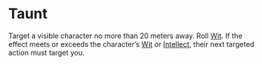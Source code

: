 # Taunt

Target a visible character no more than 20 meters away. Roll [Wit](../../Attributes/Attributes/Wit.md). If the effect meets or exceeds the character’s [Wit](../../Attributes/Attributes/Wit.md) or [Intellect](../../Attributes/Attributes/Intellect-295b7ef15b5a463198445ac4b601d135.md-the-higher-of-the-two), their next targeted action must target you.